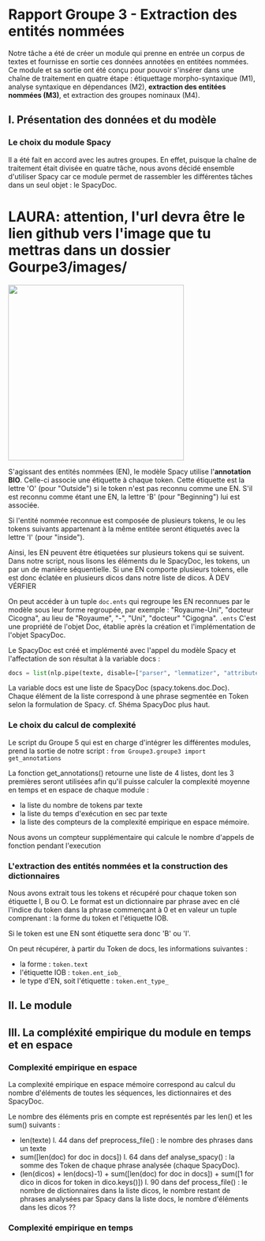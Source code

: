 # Rapport Groupe 3 - Extraction des entités nommées

Notre tâche a été de créer un module qui prenne en entrée un corpus de textes et fournisse en sortie ces données annotées en entitées nommées. Ce module et sa sortie ont été conçu pour pouvoir s'insérer dans une chaîne de traitement en quatre étape : étiquettage morpho-syntaxique (M1), analyse syntaxique en dépendances (M2), **extraction des entitées nommées (M3)**, et extraction des groupes nominaux (M4).

## I. Présentation des données et du modèle

### Le choix du module Spacy

Il a été fait en accord avec les autres groupes. En effet, puisque la chaîne de traitement était divisée en quatre tâche, nous avons décidé ensemble d'utiliser Spacy car ce module permet de rassembler les différentes tâches dans un seul objet : le SpacyDoc.


# LAURA: attention, l'url devra être le lien github vers l'image que tu mettras dans un dossier Gourpe3/images/

<img title="" src="file:///Users/Alice/Library/Application%20Support/marktext/images/2024-05-24-21-01-31-image.png" alt="" width="356" data-align="center">

S'agissant des entités nommées (EN), le modèle Spacy utilise l'**annotation BIO**. Celle-ci associe une étiquette à chaque token. Cette étiquette est la lettre 'O' (pour "Outside") si le token n'est pas reconnu comme une EN. S'il est reconnu comme étant une EN, la lettre 'B' (pour "Beginning") lui est associée.

Si l'entité nommée reconnue est composée de plusieurs tokens, le ou les tokens suivants appartenant à la même entitée seront étiquetés avec la lettre 'I' (pour "inside").

Ainsi, les EN peuvent être étiquetées sur plusieurs tokens qui se suivent. Dans notre script, nous lisons les éléments du le SpacyDoc, les tokens, un par un de manière séquentielle. Si une EN comporte plusieurs tokens, elle est donc éclatée en plusieurs dicos dans notre liste de dicos. À DEV VÉRFIER

On peut accéder à un tuple `doc.ents` qui regroupe les EN reconnues par le modèle sous leur forme regroupée, par exemple : "Royaume-Uni", "docteur Cicogna", au lieu de "Royaume", "-", "Uni", "docteur" "Cigogna". `.ents` C'est une propriété de l'objet Doc, établie après la création et l'implémentation de l'objet SpacyDoc.

Le SpacyDoc est créé et implémenté avec l'appel du modèle Spacy et l'affectation de son résultat à la variable docs : 

```python
docs = list(nlp.pipe(texte, disable=["parser", "lemmatizer", "attribute_ruler"]))
```

La variable docs est une liste de SpacyDoc (spacy.tokens.doc.Doc). Chaque élément de la liste correspond à une phrase segmentée en Token selon la formulation de Spacy. cf. Shéma SpacyDoc plus haut.

### Le choix du calcul de complexité

Le script du Groupe 5 qui est en charge d'intégrer les différentes modules, prend la sortie de notre script : `from Groupe3.groupe3 import get_annotations`

La fonction get_annotations() retourne une liste de 4 listes, dont les 3 premières seront utilisées afin qu'il puisse calculer la complexité moyenne en temps et en espace de chaque module : 
- la liste du nombre de tokens par texte
- la liste du temps d'exécution en sec par texte
- la liste des compteurs de la complexité empirique en espace mémoire. 

Nous avons un compteur supplémentaire qui calcule le nombre d'appels de fonction pendant l'execution 

### L'extraction des entités nommées et la construction des dictionnaires

Nous avons extrait tous les tokens et récupéré pour chaque token son étiquette I, B ou O.
Le format est un dictionnaire par phrase avec en clé l'indice du token dans la phrase commençant à 0 et en valeur un tuple comprenant : la forme du token et l'étiquette IOB.

Si le token est une EN sont étiquette sera donc 'B' ou 'I'.

On peut récupérer, à partir du Token de docs, les informations suivantes :

- la forme : `token.text`
- l'étiquette IOB : `token.ent_iob_`
- le type d'EN, soit l'étiquette : `token.ent_type_`

## II. Le module

## III. La compléxité empirique du module en temps et en espace

### Complexité empirique en espace

La complexité empirique en espace mémoire correspond au calcul du nombre d'éléments de toutes les séquences, les dictionnaires et des SpacyDoc.


Le nombre des éléments pris en compte est représentés par les len() et les sum() suivants :

- len(texte) l. 44 dans def preprocess_file() : le nombre des phrases dans un texte
- sum([len(doc) for doc in docs]) l. 64 dans def analyse_spacy() : la somme des Token de chaque phrase analysée (chaque SpacyDoc).
- (len(dicos) + len(docs)-1) + sum([len(doc) for doc in docs]) + sum([1 for dico in dicos for token in dico.keys()]) l. 90 dans def process_file() : le nombre de dictionnaires dans la liste dicos, le nombre restant de phrases analysées par Spacy dans la liste docs, le nombre d'éléments dans les dicos
  ??

### Complexité empirique en temps



